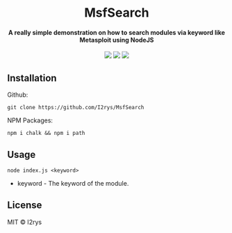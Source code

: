 
<h1 align="center">MsfSearch</h1>
<h4 align="center">A really simple demonstration on how to search modules via keyword like Metasploit using NodeJS</h4>
<p align="center">
	<a href="https://github.com/I2rys/MsfSearch/blob/main/LICENSE"><img src="https://img.shields.io/github/license/I2rys/MsfSearch?style=flat-square"></img></a></a>
	<a href="https://github.com/I2rys/MsfSearch/issues"><img src="https://img.shields.io/github/issues/I2rys/MsfSearch.svg"></img></a>
	<a href="https://nodejs.org/"><img src="https://img.shields.io/badge/-Nodejs-green?style=flat-square&logo=Node.js"></img></a>
</p>


## Installation
Github:

    git clone https://github.com/I2rys/MsfSearch

NPM Packages:

    npm i chalk && npm i path
    
## Usage

    node index.js <keyword>

 - keyword - The keyword of the module.

## License
MIT © I2rys
